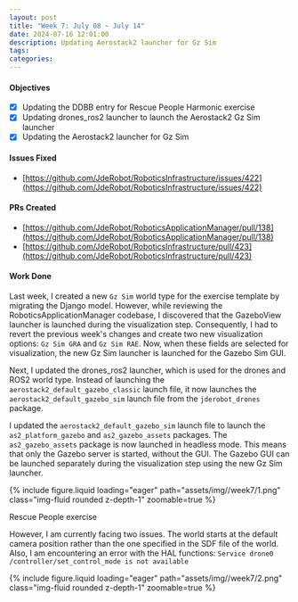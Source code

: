 ```yaml
---
layout: post
title: "Week 7: July 08 ~ July 14"
date: 2024-07-16 12:01:00
description: Updating Aerostack2 launcher for Gz Sim
tags: 
categories: 
--- 
```


#### Objectives

- [x] Updating the DDBB entry for Rescue People Harmonic exercise
- [x] Updating drones_ros2 launcher to launch the Aerostack2 Gz Sim launcher
- [x] Updating the Aerostack2 launcher for Gz Sim

#### Issues Fixed

- [https://github.com/JdeRobot/RoboticsInfrastructure/issues/422](https://github.com/JdeRobot/RoboticsInfrastructure/issues/422)

#### PRs Created

- [https://github.com/JdeRobot/RoboticsApplicationManager/pull/138](https://github.com/JdeRobot/RoboticsApplicationManager/pull/138)
- [https://github.com/JdeRobot/RoboticsInfrastructure/pull/423](https://github.com/JdeRobot/RoboticsInfrastructure/pull/423)

#### Work Done

Last week, I created a new `Gz Sim` world type for the exercise template by migrating the Django model. However, while reviewing the RoboticsApplicationManager codebase, I discovered that the GazeboView launcher is launched during the visualization step. Consequently, I had to revert the previous week's changes and create two new visualization options: `Gz Sim GRA` and `Gz Sim RAE`. Now, when these fields are selected for visualization, the new Gz Sim launcher is launched for the Gazebo Sim GUI.

Next, I updated the drones_ros2 launcher, which is used for the drones and ROS2 world type. Instead of launching the `aerostack2_default_gazebo_classic` launch file, it now launches the `aerostack2_default_gazebo_sim` launch file from the `jderobot_drones` package.

I updated the `aerostack2_default_gazebo_sim` launch file to launch the `as2_platform_gazebo` and `as2_gazebo_assets` packages. The `as2_gazebo_assets` package is now launched in headless mode. This means that only the Gazebo server is started, without the GUI. The Gazebo GUI can be launched separately during the visualization step using the new Gz Sim launcher.

{% include figure.liquid loading="eager" path="assets/img//week7/1.png" class="img-fluid rounded z-depth-1" zoomable=true %}

<div class="caption">
    Rescue People exercise
</div>

However, I am currently facing two issues. The world starts at the default camera position rather than the one specified in the SDF file of the world. Also, I am encountering an error with the HAL functions: `Service drone0                                                             /controller/set_control_mode is not available`

{% include figure.liquid loading="eager" path="assets/img//week7/2.png" class="img-fluid rounded z-depth-1" zoomable=true %}

